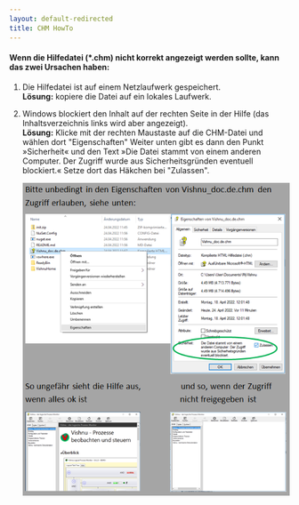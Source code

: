 ```yaml
---
layout: default-redirected
title: CHM HowTo
---
```


#### Wenn die Hilfedatei (*.chm) nicht korrekt angezeigt werden sollte, kann das zwei Ursachen haben:
1. Die Hilfedatei ist auf einem Netzlaufwerk gespeichert.
<br/>**Lösung:** kopiere die Datei auf ein lokales Laufwerk.

2. Windows blockiert den Inhalt auf der rechten Seite in der Hilfe (das Inhaltsverzeichnis links wird aber angezeigt).
<br/>**Lösung:** Klicke mit der rechten Maustaste auf die CHM-Datei und wählen dort "Eigenschaften"
						Weiter unten gibt es dann den Punkt »Sicherheit« und den Text
						»Die Datei stammt von einem anderen Computer. Der Zugriff wurde aus Sicherheitsgründen eventuell blockiert.«
						Setze dort das Häkchen bei "Zulassen".
						
	![Zugriff zulassen](Vishnu_doc_Settings.png)